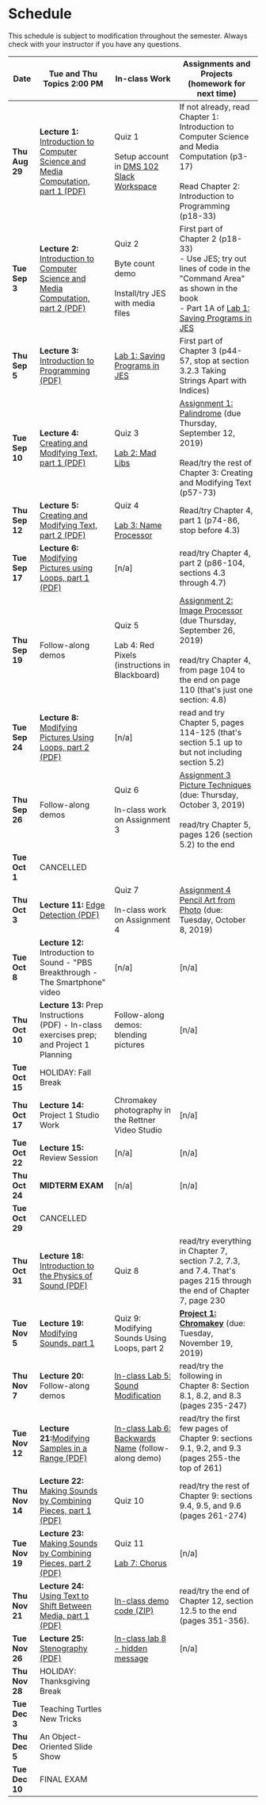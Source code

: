 # Schedule
This schedule is subject to modification throughout the semester. Always check with your instructor if you have any questions.

| Date           | Tue and Thu Topics 2:00 PM                                   | In-class Work                                                | Assignments and Projects (homework for next time)            |
| -------------- | ------------------------------------------------------------ | ------------------------------------------------------------ | ------------------------------------------------------------ |
| **Thu Aug 29** | **Lecture 1:** [Introduction to Computer Science and Media Computation, part 1 (PDF)](01-introduction-computer-science/introduction-computer-science.pdf) | Quiz 1<br><br>Setup account in [DMS 102 Slack Workspace](https://join.slack.com/t/dms-102/signup) | If not already, read Chapter 1: Introduction to Computer Science and Media Computation (p3-17)<br><br>Read Chapter 2: Introduction to Programming (p18-33) |
| **Tue Sep 3**  | **Lecture 2:** [Introduction to Computer Science and Media Computation, part 2 (PDF)](02-introduction-computer-science-2/introduction-computer-science2.pdf) | Quiz 2<br><br>Byte count demo<br><br>Install/try JES with media files | First part of Chapter 2 (p18-33)<br>- Use JES; try out lines of code in the "Command Area" as shown in the book<br>- Part 1A of [Lab 1: Saving Programs in JES](lab01-saving-programs-jes/instructions.md) |
| **Thu Sep 5**  | **Lecture 3:** [Introduction to Programming (PDF)](03-introduction-to-programming/introduction-programming.pdf) | [Lab 1: Saving Programs in JES](lab01-saving-programs-jes/instructions.md) | First part of Chapter 3 (p44-57, stop at section 3.2.3 Taking Strings Apart with Indices) |
| **Tue Sep 10** | **Lecture 4:** [Creating and Modifying Text, part 1 (PDF)](04-creating-modifying-text1/creating-modifying-text1.pdf) | Quiz 3<br/><br/>[Lab 2: Mad Libs](lab02-mad-libs/instructions.md) | [Assignment 1: Palindrome](assignment01-palindrome/instructions.md) (due Thursday, September 12, 2019)<br><br>Read/try the rest of Chapter 3: Creating and Modifying Text (p57-73) |
| **Thu Sep 12** | **Lecture 5:** [Creating and Modifying Text, part 2 (PDF)](05-creating-modifying-text2/creating-modifying-text2.pdf) | Quiz 4<br><br>[Lab 3: Name Processor](lab03-name-processor/instructions.md) | Read/try Chapter 4, part 1 (p74-86, stop before 4.3)         |
| **Tue Sep 17** | **Lecture 6:** [Modifying Pictures using Loops, part 1 (PDF)](06-modifying-pictures-using-loops1/modifying-pictures-using-loops1.pdf) | [n/a]                                                        | read/try Chapter 4, part 2 (p86-104, sections 4.3 through 4.7) |
| **Thu Sep 19** | Follow-along demos                                           | Quiz 5<br><br>Lab 4: Red Pixels (instructions in Blackboard) | [Assignment 2: Image Processor](assignment02-image-processor/instructions.md) (due Thursday, September 26, 2019)<br><br>read/try Chapter 4, from page 104 to the end on page 110 (that's just one section: 4.8) |
| **Tue Sep 24** | **Lecture 8:** [Modifying Pictures Using Loops, part 2 (PDF)](08-modifying-pictures-using-loops2/modifying-pictures-using-loops2.pdf) | [n/a]                                                        | read and try Chapter 5, pages 114-125 (that's section 5.1 up to but not including section 5.2) |
| **Thu Sep 26** | Follow-along demos                                           | Quiz 6<br><br>In-class work on Assignment 3                  | [Assignment 3 Picture Techniques](assignment03-picture-techniques/instructions.md) (due: Thursday, October 3, 2019)<br><br>read/try Chapter 5, pages 126 (section 5.2) to the end |
| **Tue Oct 1**  | CANCELLED                                                    |                                                              |                                                              |
| **Thu Oct 3**  | **Lecture 11:** [Edge Detection (PDF)](11-picture-techniques/edge-detection.pdf) | Quiz 7<br><br>In-class work on Assignment 4                  | [Assignment 4 Pencil Art from Photo](assignment04-pencil-art-from-photo/instructions.md) (due: Tuesday, October 8, 2019) |
| **Tue Oct 8**  | **Lecture 12:** Introduction to Sound - "PBS Breakthrough - The Smartphone" video | [n/a]                                                        | [n/a]                                                        |
| **Thu Oct 10** | **Lecture 13:** Prep Instructions (PDF) - In-class exercises prep; and Project 1 Planning | Follow-along demos: blending pictures                        | [n/a]                                                        |
| **Tue Oct 15** | HOLIDAY: Fall Break                                          |                                                              |                                                              |
| **Thu Oct 17** | **Lecture 14:** Project 1 Studio Work                        | Chromakey photography in the Rettner Video Studio            | [n/a]                                                        |
| **Tue Oct 22** | **Lecture 15:** Review Session                               | [n/a]                                                        | [n/a]                                                        |
| **Thu Oct 24** | **MIDTERM EXAM**                                             | [n/a]                                                        | [n/a]                                                        |
| **Tue Oct 29** | CANCELLED                                                    |                                                              |                                                              |
| **Thu Oct 31** | **Lecture 18:** [Introduction to the Physics of Sound (PDF)](18-introduction-sound/introduction-sound.pdf) | Quiz 8                                                       | read/try everything in Chapter 7, section 7.2, 7.3, and 7.4. That's pages 215 through the end of Chapter 7, page 230 |
| **Tue Nov 5**  | **Lecture 19:** [Modifying Sounds, part 1](19-modifying-sound1/modifying-sounds1.pdf) | Quiz 9: Modifying Sounds Using Loops, part 2                 | **[Project 1: Chromakey](project1-chromakey/instructions.md)** (due: Tuesday, November 19, 2019) |
| **Thu Nov 7**  | **Lecture 20:** Follow-along demos                           | [In-class Lab 5: Sound Modification](lab05-sound-modification/instructions.md) | read/try the following in Chapter 8: Section 8.1, 8.2, and 8.3 (pages 235-247) |
| **Tue Nov 12** | **Lecture 21:**[Modifying Samples in a Range (PDF)](21-modifying-samples-in-a-range/modifying-samples-in-a-range.pdf) | [In-class Lab 6: Backwards Name](lab06-backwards-name/instructions.md) (follow-along demo) | read/try the first few pages of Chapter 9: sections 9.1, 9.2, and 9.3 (pages 255-the top of 261) |
| **Thu Nov 14** | **Lecture 22:** [Making Sounds by Combining Pieces, part 1 (PDF)](22-modifying-sounds-by-combining-pieces/making-sounds-by-combining-pieces.pdf) | Quiz 10                                                      | read/try the rest of Chapter 9: sections 9.4, 9.5, and 9.6 (pages 261-274) |
| **Tue Nov 19** | **Lecture 23:** [Making Sounds by Combining Pieces, part 2 (PDF)](23-modifying-sounds-by-combining-pieces2/making-sounds-by-combining-pieces2.pdf) | Quiz 11<br><br>[Lab 7: Chorus](lab07-chorus/instructions.md) | [n/a]                                                        |
| **Thu Nov 21** | **Lecture 24:** [Using Text to Shift Between Media, part 1 (PDF)](24-using-text-to-shift-between-media/using-text-to-shift-between-media.pdf) | [In-class demo code (ZIP)](24-using-text-to-shift-between-media/inclass.zip) | read/try the end of Chapter 12, section 12.5 to the end (pages 351-356). |
| **Tue Nov 26** | **Lecture 25:** [Stenography (PDF)](25-stenography/steganography.pdf) | [In-class lab 8 - hidden message](lab08-hidden-message/instructions.md) | [n/a]                                                        |
| **Thu Nov 28** | HOLIDAY: Thanksgiving Break                                  |                                                              |                                                              |
| **Tue Dec 3**  | Teaching Turtles New Tricks                                  |                                                              |                                                              |
| **Thu Dec 5**  | An Object-Oriented Slide Show                                |                                                              |                                                              |
| **Tue Dec 10** | FINAL EXAM                                                   |                                                              |                                                              |
